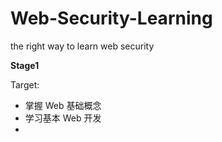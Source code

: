 # Web-Security-Learning
the right way to learn web security

**Stage1**

Target:

- 掌握 Web 基础概念
- 学习基本 Web 开发
- 
